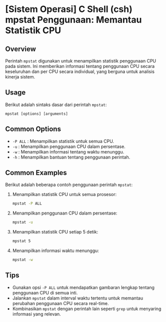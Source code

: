 # [Sistem Operasi] C Shell (csh) mpstat Penggunaan: Memantau Statistik CPU

## Overview
Perintah `mpstat` digunakan untuk menampilkan statistik penggunaan CPU pada sistem. Ini memberikan informasi tentang penggunaan CPU secara keseluruhan dan per CPU secara individual, yang berguna untuk analisis kinerja sistem.

## Usage
Berikut adalah sintaks dasar dari perintah `mpstat`:

```
mpstat [options] [arguments]
```

## Common Options
- `-P ALL` : Menampilkan statistik untuk semua CPU.
- `-u` : Menampilkan penggunaan CPU dalam persentase.
- `-w` : Menampilkan informasi tentang waktu menunggu.
- `-h` : Menampilkan bantuan tentang penggunaan perintah.

## Common Examples
Berikut adalah beberapa contoh penggunaan perintah `mpstat`:

1. Menampilkan statistik CPU untuk semua prosesor:
   ```bash
   mpstat -P ALL
   ```

2. Menampilkan penggunaan CPU dalam persentase:
   ```bash
   mpstat -u
   ```

3. Menampilkan statistik CPU setiap 5 detik:
   ```bash
   mpstat 5
   ```

4. Menampilkan informasi waktu menunggu:
   ```bash
   mpstat -w
   ```

## Tips
- Gunakan opsi `-P ALL` untuk mendapatkan gambaran lengkap tentang penggunaan CPU di semua inti.
- Jalankan `mpstat` dalam interval waktu tertentu untuk memantau perubahan penggunaan CPU secara real-time.
- Kombinasikan `mpstat` dengan perintah lain seperti `grep` untuk menyaring informasi yang relevan.